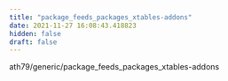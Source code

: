 ```yaml
---
title: "package_feeds_packages_xtables-addons"
date: 2021-11-27 16:08:43.418823
hidden: false
draft: false
---
```


ath79/generic/package_feeds_packages_xtables-addons

